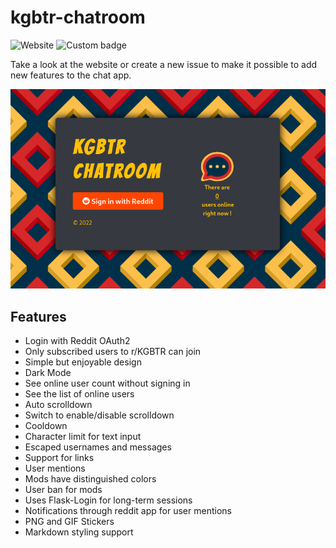 # kgbtr-chatroom
![Website](https://img.shields.io/website?down_color=red&down_message=offline&up_color=green&up_message=online&url=https%3A%2F%2Fkgbtrchat.herokuapp.com%2F)
![Custom badge](https://img.shields.io/endpoint?url=https%3A%2F%2Fkgbtrchat.herokuapp.com%2Fonline)

Take a look at the website or create a new issue to make it possible to add new features to the chat app.

<img src="https://raw.githubusercontent.com/oldventura/kgbtr-chatroom/main/screenshot.png"></img>

## Features
- Login with Reddit OAuth2
- Only subscribed users to r/KGBTR can join
- Simple but enjoyable design
- Dark Mode
- See online user count without signing in
- See the list of online users
- Auto scrolldown
- Switch to enable/disable scrolldown
- Cooldown
- Character limit for text input
- Escaped usernames and messages
- Support for links
- User mentions
- Mods have distinguished colors
- User ban for mods
- Uses Flask-Login for long-term sessions
- Notifications through reddit app for user mentions
- PNG and GIF Stickers
- Markdown styling support
